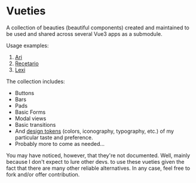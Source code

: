 # Vueties

A collection of beauties (beautiful components) created and maintained to be used and shared across several Vue3 apps as a submodule.

Usage examples:

1. [Ari](https://xtiandiaz.github.io/ari)
1. [Recetario](https://xtiandiaz.github.io/recetario)
1. [Lexi](https://xtiandiaz.github.io/lexi)

The collection includes:

- Buttons
- Bars
- Pads
- Basic Forms
- Modal views
- Basic transitions
- And [design tokens](https://xtiandiaz.github.io/lexi) (colors, iconography, typography, etc.) of my particular taste and preference.
- Probably more to come as needed...

You may have noticed, however, that they're not documented. Well, mainly because I don't expect to lure other devs. to use these vueties given the fact that there are many other reliable alternatives. In any case, feel free to fork and/or offer contribution.

